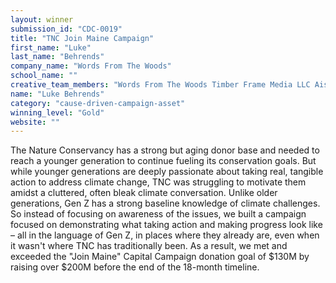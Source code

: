 ```yaml
---
layout: winner
submission_id: "CDC-0019"
title: "TNC Join Maine Campaign"
first_name: "Luke"
last_name: "Behrends"
company_name: "Words From The Woods"
school_name: ""
creative_team_members: "Words From The Woods Timber Frame Media LLC Aislinn Sarnaki Blake, Kelly & Todd Michael McInnis Productions"
name: "Luke Behrends"
category: "cause-driven-campaign-asset"
winning_level: "Gold"
website: ""
---
```


The Nature Conservancy has a strong but aging donor base and needed to reach a younger generation to continue fueling its conservation goals. But while younger generations are deeply passionate about taking real, tangible action to address climate change, TNC was struggling to motivate them amidst a cluttered, often bleak climate conversation. Unlike older generations, Gen Z has a strong baseline knowledge of climate challenges. So instead of focusing on awareness of the issues, we built a campaign focused on demonstrating what taking action and making progress look like – all in the language of Gen Z, in places where they already are, even when it wasn't where TNC has traditionally been. As a result, we met and exceeded the "Join Maine" Capital Campaign donation goal of $130M by raising over $200M before the end of the 18-month timeline.
